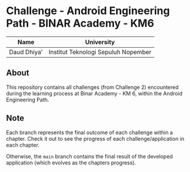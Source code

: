 # Challenge - Android Engineering Path - BINAR Academy - KM6

| Name        | University                          |
|-------------|-------------------------------------|
| Daud Dhiya' | Institut Teknologi Sepuluh Nopember |

## About

This repository contains all challenges (from Challenge 2) encountered during the learning process
at Binar Academy - KM 6, within the Android Engineering Path.

## Note

Each branch represents the final outcome of each challenge within a chapter. Check it out to see the
progress of each challenge/application in each chapter.

Otherwise, the `main` branch contains the final result of the developed application (which evolves as the
chapters progress).